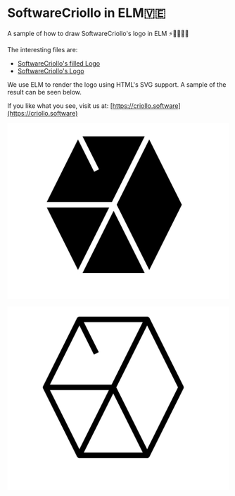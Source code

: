 # SoftwareCriollo in ELM🇻🇪

A sample of how to draw SoftwareCriollo's logo in ELM ⚡️✌🏾🇻🇪

The interesting files are:

- [SoftwareCriollo's filled Logo](sc-logo-filled.elm)
- [SoftwareCriollo's Logo](sc-logo.elm)

We use ELM to render the logo using HTML's SVG support. A sample of the result can be seen below.

If you like what you see, visit us at: [https://criollo.software](https://criollo.software)


![softwarecriollo-filled](images/softwarecriollo-filled.png)

![softwarecriollo](images/softwarecriollo.png)
